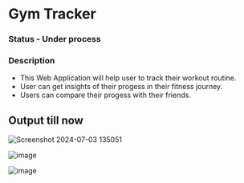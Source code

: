 # Gym Tracker
### Status - Under process
### Description
- This Web Application will help user to track their workout routine.
- User can get insights of their progess in their fitness journey.
- Users can compare their progess with their friends.

## Output till now
![Screenshot 2024-07-03 135051](https://github.com/user-attachments/assets/de442166-5af2-429c-8a35-690f960fa55a)

![image](https://github.com/user-attachments/assets/f13d3c97-f413-45ad-9198-ecde8a7215c2)

![image](https://github.com/user-attachments/assets/87733455-3b20-4bb2-a837-847b7b4d07f9)
